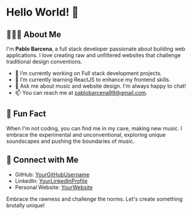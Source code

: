 # Hello World! 👋

## 🧑🏼‍🎓 About Me

I'm **Pablo Barcena**, a full stack developer passionate about building web applications. I love creating raw and unfiltered websites that challenge traditional design conventions.

- 🔭 I’m currently working on Full stack development projects.
- 🌱 I’m currently learning ReactJS to enhance my frontend skills.
- 💬 Ask me about music and website design. I'm always happy to chat!
- 📫 You can reach me at pablobarcena99@gmail.com.

## 🎸 Fun Fact

When I'm not coding, you can find me in my cave, making new music. I embrace the experimental and unconventional, exploring unique soundscapes and pushing the boundaries of music.

## 🌟 Connect with Me

- GitHub: [YourGitHubUsername](https://github.com/pablobarcena99)
- LinkedIn: [YourLinkedInProfile](https://linkedin.com/in/pablobarcena99)
- Personal Website: [YourWebsite](https://portfolio-seven-nu-17.vercel.app/)

Embrace the rawness and challenge the norms. Let's create something brutally unique!

